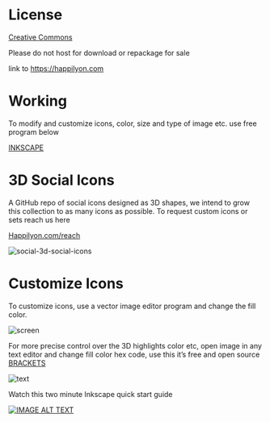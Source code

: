 
# License

[Creative Commons](https://creativecommons.org/licenses/by/3.0)

Please do not host for download or repackage for sale

link to https://happilyon.com

# Working

To modify and customize icons, color, size and type of image etc. use free program below

[INKSCAPE](https://inkscape.org)

# 3D Social Icons

A GitHub repo of social icons designed as 3D shapes, we intend to grow this collection to as many icons as possible. To request custom icons or sets reach us here

[Happilyon.com/reach](http://www.happilyon.com/reach/) 

![social-3d-social-icons](https://cloud.githubusercontent.com/assets/24851606/21582535/c184fb50-d082-11e6-99d1-0aee993cbbbc.png)

# Customize Icons

To customize icons, use a vector image editor program and change the fill color.

![screen](https://cloud.githubusercontent.com/assets/24851606/21637732/482ad80c-d28e-11e6-8542-8e20a164e0f7.png)

For more precise control over the 3D highlights color etc, open image in any text editor and change fill color hex code, use this it’s free and open source [BRACKETS](http://brackets.io/)

![text](https://cloud.githubusercontent.com/assets/24851606/21637820/bcf3f484-d28e-11e6-9162-13db50f42dbc.png)

Watch this two minute Inkscape quick start guide

[![IMAGE ALT TEXT](http://img.youtube.com/vi/1FM02a3viT4/0.jpg)](http://www.youtube.com/watch?v=1FM02a3viT4 "Video Title")
